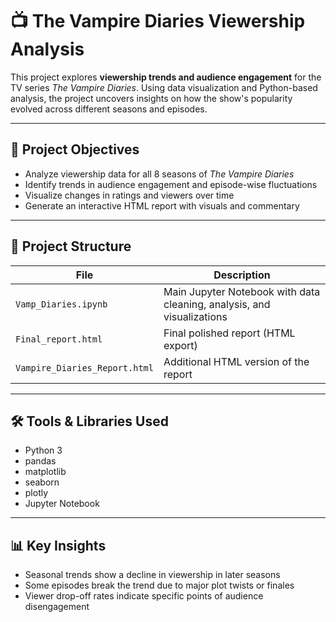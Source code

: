 # 📺 The Vampire Diaries Viewership Analysis

This project explores **viewership trends and audience engagement** for the TV series *The Vampire Diaries*. Using data visualization and Python-based analysis, the project uncovers insights on how the show's popularity evolved across different seasons and episodes.

---

## 📌 Project Objectives

- Analyze viewership data for all 8 seasons of *The Vampire Diaries*
- Identify trends in audience engagement and episode-wise fluctuations
- Visualize changes in ratings and viewers over time
- Generate an interactive HTML report with visuals and commentary

---

## 📁 Project Structure

| File | Description |
|------|-------------|
| `Vamp_Diaries.ipynb` | Main Jupyter Notebook with data cleaning, analysis, and visualizations |
| `Final_report.html` | Final polished report (HTML export) |
| `Vampire_Diaries_Report.html` | Additional HTML version of the report |

---

## 🛠️ Tools & Libraries Used

- Python 3
- pandas
- matplotlib
- seaborn
- plotly
- Jupyter Notebook

---

## 📊 Key Insights

- Seasonal trends show a decline in viewership in later seasons
- Some episodes break the trend due to major plot twists or finales
- Viewer drop-off rates indicate specific points of audience disengagement
